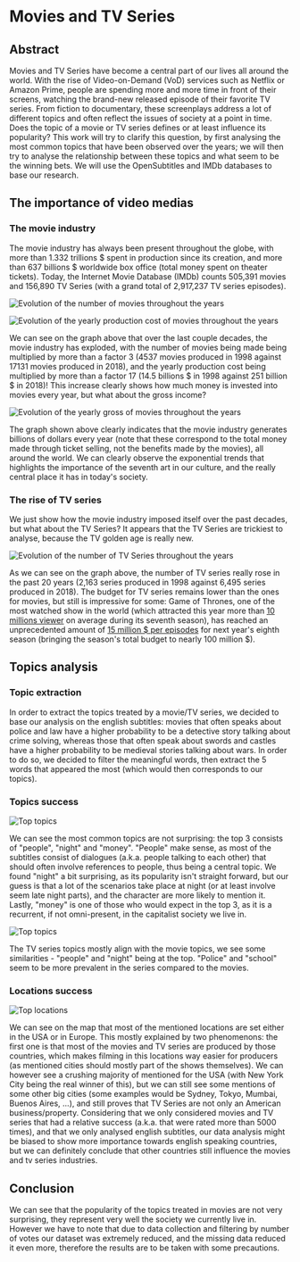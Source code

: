 # Movies and TV Series
## Abstract

Movies and TV Series have become a central part of our lives all around the world.
With the rise of Video-on-Demand (VoD) services such as Netflix or Amazon Prime, people are spending more and more time in front of their screens, watching the brand-new released episode of their favorite TV series.
From fiction to documentary, these screenplays address a lot of different topics and often reflect the issues of society at a point in time.
Does the topic of a movie or TV series defines or at least influence its popularity?
This work will try to clarify this question, by first analysing the most common topics that have been observed over the years; we will then try to analyse the relationship between these topics and what seem to be the winning bets.
We will use the OpenSubtitles and IMDb databases to base our research.

## The importance of video medias

### The movie industry

The movie industry has always been present throughout the globe, with more than 1.332 trillions $ spent in production since its creation, and more than 637 billions $ worldwide box office (total money spent on theater tickets).
Today, the Internet Movie Database (IMDb) counts 505,391 movies and 156,890 TV Series (with a grand total of 2,917,237 TV series episodes).

![Evolution of the number of movies throughout the years](img/movies_evolution.png)

![Evolution of the yearly production cost of movies throughout the years](img/production_costs.png)

We can see on the graph above that over the last couple decades, the movie industry has exploded, with the number of movies being made being multiplied by more than a factor 3 (4537 movies produced in 1998 against 17131 movies produced in 2018), and the yearly production cost being multiplied by more than a factor 17 (14.5 billions $ in 1998 against 251 billion $ in 2018)!
This increase clearly shows how much money is invested into movies every year, but what about the gross income?

![Evolution of the yearly gross of movies throughout the years](img/box_office.png)

The graph shown above clearly indicates that the movie industry generates billions of dollars every year (note that these correspond to the total money made through ticket selling, not the benefits made by the movies), all around the world.
We can clearly observe the exponential trends that highlights the importance of the seventh art in our culture, and the really central place it has in today's society.

### The rise of TV series

We just show how the movie industry imposed itself over the past decades, but what about the TV Series?
It appears that the TV Series are trickiest to analyse, because the TV golden age is really new.

![Evolution of the number of TV Series throughout the years](img/tv_series_evolution.png)

As we can see on the graph above, the number of TV series really rose in the past 20 years (2,163 series produced in 1998 against 6,495 series produced in 2018). The budget for TV series remains lower than the ones for movies, but still is impressive for some: Game of Thrones, one of the most watched show in the world (which attracted this year more than [10 millions viewer](https://tvseriesfinale.com/tv-show/game-of-thrones-season-seven-ratings/) on average during its seventh season), has reached an unprecedented amount of [15 million $ per episodes](https://winteriscoming.net/2017/09/27/budget-episode-game-thrones-season-8-really-really-big/) for next year's eighth season (bringing the season's total budget to nearly 100 million $).

## Topics analysis

### Topic extraction

In order to extract the topics treated by a movie/TV series, we decided to base our analysis on the english subtitles: movies that often speaks about police and law have a higher probability to be a detective story talking about crime solving, whereas those that often speak about swords and castles have a higher probability to be medieval stories talking about wars.
In order to do so, we decided to filter the meaningful words, then extract the 5 words that appeared the most (which would then corresponds to our topics).

### Topics success

![Top topics](img/movie_topics.png)

We can see the most common topics are not surprising: the top 3 consists of "people", "night" and "money". "People" make sense, as most of the subtitles consist of dialogues (a.k.a. people talking to each other) that should often involve references to people, thus being a central topic. We found "night" a bit surprising, as its popularity isn't straight forward, but our guess is that a lot of the scenarios take place at night (or at least involve seem late night parts), and the character are more likely to mention it. Lastly, "money" is one of those who would expect in the top 3, as it is a recurrent, if not omni-present, in the capitalist society we live in.

![Top topics](img/tv_topics.png)

The TV series topics mostly align with the movie topics, we see some similarities - "people" and "night" being at the top. "Police" and "school" seem to be more prevalent in the series compared to the movies.


### Locations success

![Top locations](img/locations.png)

We can see on the map that most of the mentioned locations are set either in the USA or in Europe. This mostly explained by two phenomenons: the first one is that most of the movies and TV series are produced by those countries, which makes filming in this locations way easier for producers (as mentioned cities should mostly part of the shows themselves). We can however see a crushing majority of mentioned for the USA (with New York City being the real winner of this),  but we can still see some mentions of some other big cities (some examples would be Sydney, Tokyo, Mumbai, Buenos Aires, ...), and still proves that TV Series are not only an American business/property. Considering that we only considered movies and TV series that had a relative success (a.k.a. that were rated more than 5000 times), and that we only analysed english subtitles, our data analysis might be biased to show more importance towards english speaking countries, but we can definitely conclude that other countries still influence the movies and tv series industries.

## Conclusion
We can see that the popularity of the topics treated in movies are not very surprising, they represent very well the society we currently live in. However we have to note that due to data collection and filtering by number of votes our dataset was extremely reduced, and the missing data reduced it even more, therefore the results are to be taken with some precautions.
